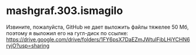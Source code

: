 # mashgraf.303.ismagilo
Извините, пожалуйста, GitHub не дает выложить файлы тяжелее 50 Мб, поэтому я выложил его на гугл-диск по ссылке: 
https://drive.google.com/drive/folders/1FY6psX7DaEZmJWtuIFjbLHjYCHN6ryjO?usp=sharing
